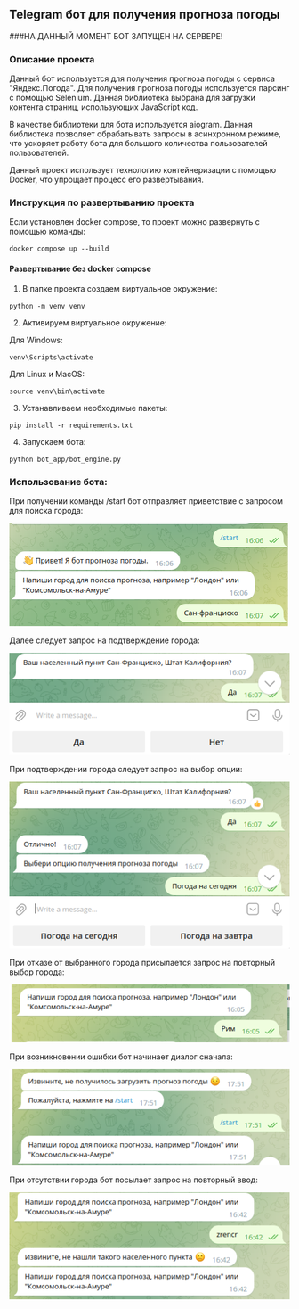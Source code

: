 ## Telegram бот для получения прогноза погоды

###НА ДАННЫЙ МОМЕНТ БОТ ЗАПУЩЕН НА СЕРВЕРЕ!

### Описание проекта

Данный бот используется для получения прогноза погоды с сервиса "Яндекс.Погода".
Для получения прогноза погоды используется парсинг с помощью Selenium. 
Данная библиотека выбрана для загрузки контента страниц, использующих JavaScript код. 

В качестве библиотеки для бота используется aiogram. 
Данная библиотека позволяет обрабатывать запросы в асинхронном режиме, что ускоряет работу бота для большого количества пользователей пользователей.


Данный проект использует технологию контейнеризации с помощью Docker, что упрощает процесс его развертывания.

### Инструкция по развертыванию проекта

Если установлен docker compose, то проект можно развернуть с помощью команды:
```
docker compose up --build
```

#### Развертывание без docker compose

1. В папке проекта создаем виртуальное окружение:
```
python -m venv venv
```

2. Активируем виртуальное окружение:

Для Windows:
```
venv\Scripts\activate
```

Для Linux и MacOS:
```
source venv\bin\activate
```

3. Устанавливаем необходимые пакеты:
```
pip install -r requirements.txt
```

4. Запускаем бота:
```
python bot_app/bot_engine.py
```

### Использование бота:

При получении команды /start бот отправляет приветствие с запросом для поиска города:

![img.png](img.png)

Далее следует запрос на подтверждение города:

![img_1.png](img_1.png)

При подтверждении города следует запрос на выбор опции:

![img_2.png](img_2.png)

При отказе от выбранного города присылается запрос на повторный выбор города:

![img_3.png](img_3.png)

При возникновении ошибки бот начинает диалог сначала:

![img_4.png](img_4.png)

При отсутствии города бот посылает запрос на повторный ввод:

![img_5.png](img_5.png)